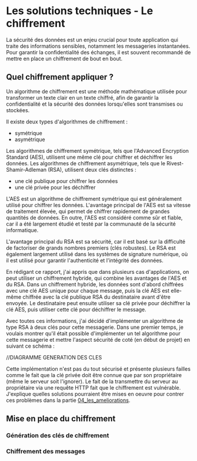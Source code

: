 # Les solutions techniques - Le chiffrement

La sécurité des données est un enjeu crucial pour toute application qui traite des informations sensibles, notamment les messageries instantanées. Pour garantir la confidentialité des échanges, il est souvent recommandé de mettre en place un chiffrement de bout en bout.

## Quel chiffrement appliquer ?

Un algorithme de chiffrement est une méthode mathématique utilisée pour transformer un texte clair en un texte chiffré, afin de garantir la confidentialité et la sécurité des données lorsqu'elles sont transmises ou stockées.

Il existe deux types d'algorithmes de chiffrement : 
- symétrique
- asymétrique

Les algorithmes de chiffrement symétrique, tels que l'Advanced Encryption Standard (AES), utilisent une même clé pour chiffrer et déchiffrer les données. Les algorithmes de chiffrement asymétrique, tels que le Rivest-Shamir-Adleman (RSA), utilisent deux clés distinctes : 
- une clé publique pour chiffrer les données
- une clé privée pour les déchiffrer

L'AES est un algorithme de chiffrement symétrique qui est généralement utilisé pour chiffrer les données. L'avantage principal de l'AES est sa vitesse de traitement élevée, qui permet de chiffrer rapidement de grandes quantités de données. En outre, l'AES est considéré comme sûr et fiable, car il a été largement étudié et testé par la communauté de la sécurité informatique.

L'avantage principal du RSA est sa sécurité, car il est basé sur la difficulté de factoriser de grands nombres premiers (clés robustes). Le RSA est également largement utilisé dans les systèmes de signature numérique, où il est utilisé pour garantir l'authenticité et l'intégrité des données.

En rédigant ce rapport, j'ai appris que dans plusieurs cas d'applications, on peut utiliser un chiffrement hybride, qui combine les avantages de l'AES et du RSA. Dans un chiffrement hybride, les données sont d'abord chiffrées avec une clé AES unique pour chaque message, puis la clé AES est elle-même chiffrée avec la clé publique RSA du destinataire avant d'être envoyée. Le destinataire peut ensuite utiliser sa clé privée pour déchiffrer la clé AES, puis utiliser cette clé pour déchiffrer le message.

Avec toutes ces informations, j'ai décidé d'implémenter un algorithme de type RSA à deux clés pour cette messagerie. Dans une premier temps, je voulais montrer qu'il était possible d'implémenter un tel algorithme pour cette messagerie et mettre l'aspect sécurité de coté (en début de projet) en suivant ce schéma :

//DIAGRAMME GENERATION DES CLES

Cette implémentation n'est pas du tout sécurisé et présente plusieurs failles comme le fait que la clé privée doit être connue que par son propriétaire (même le serveur soit l'ignorer). Le fait de la transmettre du serveur au propriétaire via une requête HTTP fait que le chiffrement est vulnérable. J'explique quelles solutions pourraient être mises en oeuvre pour contrer ces problèmes dans la partie [04_les_ameliorations](https://github.com/MalloryLP/sendapp/tree/main/doc/04_les_ameliorations.md).

## Mise en place du chiffrement

### Génération des clés de chiffrement

### Chiffrement des messages
